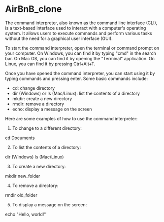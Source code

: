 # AirBnB_clone
The command interpreter, also known as the command line interface (CLI), is a text-based interface used to interact with a computer's operating system. 
It allows users to execute commands and perform various tasks without the need for a graphical user interface (GUI).

To start the command interpreter, open the terminal or command prompt on your computer. 
On Windows, you can find it by typing "cmd" in the search bar.
On Mac OS, you can find it by opening the "Terminal" application.
On Linux, you can find it by pressing Ctrl+Alt+T.

Once you have opened the command interpreter, you can start using it by typing commands and pressing enter.
Some basic commands include:

- cd: change directory
- dir (Windows) or ls (Mac/Linux): list the contents of a directory
- mkdir: create a new directory
- rmdir: remove a directory
- echo: display a message on the screen

Here are some examples of how to use the command interpreter:

1. To change to a different directory:

cd Documents

2. To list the contents of a directory:

dir (Windows)
ls (Mac/Linux)

3. To create a new directory:

mkdir new_folder

4. To remove a directory:

rmdir old_folder

5. To display a message on the screen:

echo "Hello, world!"
